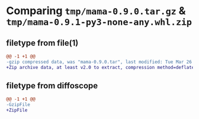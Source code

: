 # Comparing `tmp/mama-0.9.0.tar.gz` & `tmp/mama-0.9.1-py3-none-any.whl.zip`

## filetype from file(1)

```diff
@@ -1 +1 @@
-gzip compressed data, was "mama-0.9.0.tar", last modified: Tue Mar 26 13:18:23 2024, max compression
+Zip archive data, at least v2.0 to extract, compression method=deflate
```

## filetype from diffoscope

```diff
@@ -1 +1 @@
-GzipFile
+ZipFile
```

